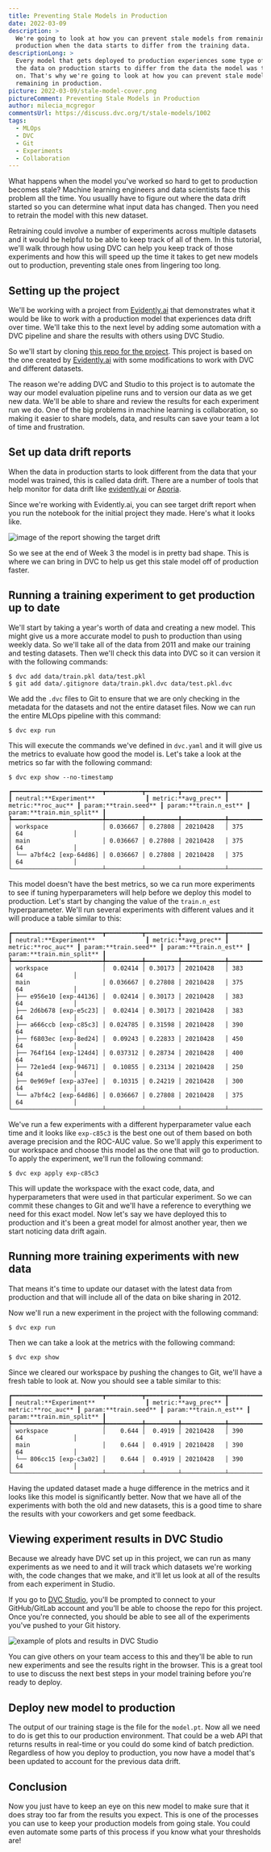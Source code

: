 ```yaml
---
title: Preventing Stale Models in Production
date: 2022-03-09
description: >
  We're going to look at how you can prevent stale models from remaining in
  production when the data starts to differ from the training data.
descriptionLong: >
  Every model that gets deployed to production experiences some type of drift as
  the data on production starts to differ from the data the model was trained
  on. That's why we're going to look at how you can prevent stale models from
  remaining in production.
picture: 2022-03-09/stale-model-cover.png
pictureComment: Preventing Stale Models in Production
author: milecia_mcgregor
commentsUrl: https://discuss.dvc.org/t/stale-models/1002
tags:
  - MLOps
  - DVC
  - Git
  - Experiments
  - Collaboration
---
```


What happens when the model you've worked so hard to get to production becomes
stale? Machine learning engineers and data scientists face this problem all the
time. You usuallly have to figure out where the data drift started so you can
determine what input data has changed. Then you need to retrain the model with
this new dataset.

Retraining could involve a number of experiments across multiple datasets and it
would be helpful to be able to keep track of all of them. In this tutorial,
we'll walk through how using DVC can help you keep track of those experiments
and how this will speed up the time it takes to get new models out to
production, preventing stale ones from lingering too long.

## Setting up the project

We'll be working with a project from
[Evidently.ai](https://evidentlyai.com/blog/tutorial-1-model-analytics-in-production)
that demonstrates what it would be like to work with a production model that
experiences data drift over time. We'll take this to the next level by adding
some automation with a DVC pipeline and share the results with others using DVC
Studio.

So we'll start by cloning
[this repo for the project](https://github.com/iterative/stale-model-example).
This project is based on the one created by
[Evidently.ai](https://github.com/evidentlyai/evidently/blob/main/examples/data_stories/bicycle_demand_monitoring.ipynb)
with some modifications to work with DVC and different datasets.

The reason we're adding DVC and Studio to this project is to automate the way
our model evaluation pipeline runs and to version our data as we get new data.
We'll be able to share and review the results for each experiment run we do. One
of the big problems in machine learning is collaboration, so making it easier to
share models, data, and results can save your team a lot of time and
frustration.

## Set up data drift reports

When the data in production starts to look different from the data that your
model was trained, this is called data drift. There are a number of tools that
help monitor for data drift like [evidently.ai](https://docs.evidentlyai.com/)
or [Aporia](https://docs.aporia.com/).

Since we're working with Evidently.ai, you can see target drift report when you
run the notebook for the initial project they made. Here's what it looks like.

![image of the report showing the target drift](https://thumb.tildacdn.com/tild6336-3231-4736-b136-646539326135/-/format/webp/4_week3_pred_actual.png)

So we see at the end of Week 3 the model is in pretty bad shape. This is where
we can bring in DVC to help us get this stale model off of production faster.

## Running a training experiment to get production up to date

We'll start by taking a year's worth of data and creating a new model. This
might give us a more accurate model to push to production than using weekly
data. So we'll take all of the data from 2011 and make our training and testing
datasets. Then we'll check this data into DVC so it can version it with the
following commands:

```dvc
$ dvc add data/train.pkl data/test.pkl
$ git add data/.gitignore data/train.pkl.dvc data/test.pkl.dvc
```

We add the `.dvc` files to Git to ensure that we are only checking in the
metadata for the datasets and not the entire dataset files. Now we can run the
entire MLOps pipeline with this command:

```dvc
$ dvc exp run
```

This will execute the commands we've defined in `dvc.yaml` and it will give us
the metrics to evaluate how good the model is. Let's take a look at the metrics
so far with the following command:

```dvc
$ dvc exp show --no-timestamp
```

```dvctable
┏━━━━━━━━━━━━━━━━━━━━━━━━━┳━━━━━━━━━━┳━━━━━━━━━┳━━━━━━━━━━━━┳━━━━━━━━━━━━━┳━━━━━━━━━━━━━━━━━┓
┃ neutral:**Experiment**              ┃ metric:**avg_prec** ┃ metric:**roc_auc** ┃ param:**train.seed** ┃ param:**train.n_est** ┃ param:**train.min_split** ┃
┡━━━━━━━━━━━━━━━━━━━━━━━━━╇━━━━━━━━━━╇━━━━━━━━━╇━━━━━━━━━━━━╇━━━━━━━━━━━━━╇━━━━━━━━━━━━━━━━━┩
│ workspace               │ 0.036667 │ 0.27808 │ 20210428   │ 375         │ 64              │
│ main                    │ 0.036667 │ 0.27808 │ 20210428   │ 375         │ 64              │
│ └── a7bf4c2 [exp-64d86] │ 0.036667 │ 0.27808 │ 20210428   │ 375         │ 64              │
└─────────────────────────┴──────────┴─────────┴────────────┴─────────────┴─────────────────┘
```

This model doesn't have the best metrics, so we ca run more experiments to see
if tuning hyperparameters will help before we deploy this model to production.
Let's start by changing the value of the `train.n_est` hyperparameter. We'll run
several experiments with different values and it will produce a table similar to
this:

```dvctable
┏━━━━━━━━━━━━━━━━━━━━━━━━━┳━━━━━━━━━━┳━━━━━━━━━┳━━━━━━━━━━━━┳━━━━━━━━━━━━━┳━━━━━━━━━━━━━━━━━┓
┃ neutral:**Experiment**              ┃ metric:**avg_prec** ┃ metric:**roc_auc** ┃ param:**train.seed** ┃ param:**train.n_est** ┃ param:**train.min_split** ┃
┡━━━━━━━━━━━━━━━━━━━━━━━━━╇━━━━━━━━━━╇━━━━━━━━━╇━━━━━━━━━━━━╇━━━━━━━━━━━━━╇━━━━━━━━━━━━━━━━━┩
│ workspace               │  0.02414 │ 0.30173 │ 20210428   │ 383         │ 64              │
│ main                    │ 0.036667 │ 0.27808 │ 20210428   │ 375         │ 64              │
│ ├── e956e10 [exp-44136] │  0.02414 │ 0.30173 │ 20210428   │ 383         │ 64              │
│ ├── 2d6b678 [exp-e5c23] │  0.02414 │ 0.30173 │ 20210428   │ 383         │ 64              │
│ ├── a666ccb [exp-c85c3] │ 0.024785 │ 0.31598 │ 20210428   │ 390         │ 64              │
│ ├── f6803ec [exp-8ed24] │  0.09243 │ 0.22833 │ 20210428   │ 450         │ 64              │
│ ├── 764f164 [exp-124d4] │ 0.037312 │ 0.28734 │ 20210428   │ 400         │ 64              │
│ ├── 72e1ed4 [exp-94671] │  0.10855 │ 0.23134 │ 20210428   │ 250         │ 64              │
│ ├── 0e969ef [exp-a37ee] │  0.10315 │ 0.24219 │ 20210428   │ 300         │ 64              │
│ └── a7bf4c2 [exp-64d86] │ 0.036667 │ 0.27808 │ 20210428   │ 375         │ 64              │
└─────────────────────────┴──────────┴─────────┴────────────┴─────────────┴─────────────────┘
```

We've run a few experiments with a different hyperparameter value each time and
it looks like `exp-c85c3` is the best one out of them based on both average
precision and the ROC-AUC value. So we'll apply this experiment to our workspace
and choose this model as the one that will go to production. To apply the
experiment, we'll run the following command:

```dvc
$ dvc exp apply exp-c85c3
```

This will update the workspace with the exact code, data, and hyperparameters
that were used in that particular experiment. So we can commit these changes to
Git and we'll have a reference to everything we need for this exact model. Now
let's say we have deployed this to production and it's been a great model for
almost another year, then we start noticing data drift again.

## Running more training experiments with new data

That means it's time to update our dataset with the latest data from production
and that will include all of the data on bike sharing in 2012.

Now we'll run a new experiment in the project with the following command:

```dvc
$ dvc exp run
```

Then we can take a look at the metrics with the following command:

```dvc
$ dvc exp show
```

Since we cleared our workspace by pushing the changes to Git, we'll have a fresh
table to look at. Now you should see a table similar to this:

```dvctable
┏━━━━━━━━━━━━━━━━━━━━━━━━━┳━━━━━━━━━━┳━━━━━━━━━┳━━━━━━━━━━━━┳━━━━━━━━━━━━━┳━━━━━━━━━━━━━━━━━┓
┃ neutral:**Experiment**              ┃ metric:**avg_prec** ┃ metric:**roc_auc** ┃ param:**train.seed** ┃ param:**train.n_est** ┃ param:**train.min_split** ┃
┡━━━━━━━━━━━━━━━━━━━━━━━━━╇━━━━━━━━━━╇━━━━━━━━━╇━━━━━━━━━━━━╇━━━━━━━━━━━━━╇━━━━━━━━━━━━━━━━━┩
│ workspace               │    0.644 │  0.4919 │ 20210428   │ 390         │ 64              │
│ main                    │    0.644 │  0.4919 │ 20210428   │ 390         │ 64              │
│ └── 806cc15 [exp-c3a02] │    0.644 │  0.4919 │ 20210428   │ 390         │ 64              │
└─────────────────────────┴──────────┴─────────┴────────────┴─────────────┴─────────────────┘
```

Having the updated dataset made a huge difference in the metrics and it looks
like this model is significantly better. Now that we have all of the experiments
with both the old and new datasets, this is a good time to share the results
with your coworkers and get some feedback.

## Viewing experiment results in DVC Studio

Because we already have DVC set up in this project, we can run as many
experiments as we need to and it will track which datasets we're working with,
the code changes that we make, and it'll let us look at all of the results from
each experiment in Studio.

If you go to [DVC Studio](https://studio.iterative.ai/), you'll be prompted to
connect to your GitHub/GitLab account and you'll be able to choose the repo for
this project. Once you're connected, you should be able to see all of the
experiments you've pushed to your Git history.

![example of plots and results in DVC Studio](2022-03-09/stale_models_in_studio.png)

You can give others on your team access to this and they'll be able to run new
experiments and see the results right in the browser. This is a great tool to
use to discuss the next best steps in your model training before you're ready to
deploy.

## Deploy new model to production

The output of our training stage is the file for the `model.pt`. Now all we need
to do is get this to our production environment. That could be a web API that
returns results in real-time or you could do some kind of batch prediction.
Regardless of how you deploy to production, you now have a model that's been
updated to account for the previous data drift.

## Conclusion

Now you just have to keep an eye on this new model to make sure that it does
stray too far from the results you expect. This is one of the processes you can
use to keep your production models from going stale. You could even automate
some parts of this process if you know what your thresholds are!
